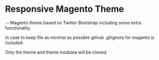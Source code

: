 Responsive Magento Theme
==================
--
Magento theme based on Twitter Bootstrap including some extra functionality.

In case to keep file as minimal as possible github .gitignore for magento is included.

Only the theme and theme modules will be cloned.
